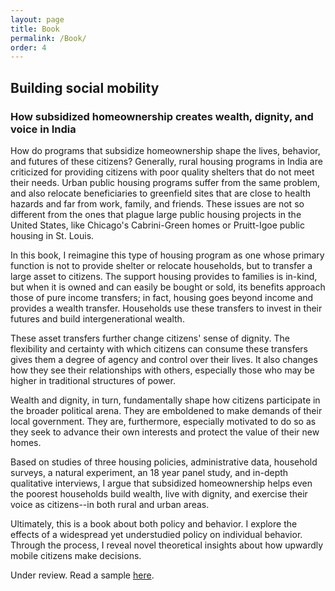 ```yaml
---
layout: page
title: Book
permalink: /Book/
order: 4
---
```


<!-- Google tag (gtag.js) -->
<script async src="https://www.googletagmanager.com/gtag/js?id=G-95H7WJPKDP"></script>
<script>
  window.dataLayer = window.dataLayer || [];
  function gtag(){dataLayer.push(arguments);}
  gtag('js', new Date());

  gtag('config', 'G-95H7WJPKDP');
</script>

## Building social mobility
### How subsidized homeownership creates wealth, dignity, and voice in India

 How do programs that subsidize homeownership shape the lives, behavior, and futures of these citizens? Generally, rural housing programs in India are criticized for providing citizens with poor quality shelters that do not meet their needs. Urban public housing programs suffer from the same problem, and also relocate beneficiaries to greenfield sites that are close to health hazards and far from work, family, and friends. These issues are not so different from the ones that plague large public housing projects in the United States, like Chicago's Cabrini-Green homes or Pruitt-Igoe public housing in St. Louis.
 
  In this book, I reimagine this type of housing program as one whose primary function is not to provide shelter or relocate households, but to transfer a large asset to citizens. The support housing provides to families is in-kind, but when it is owned and can easily be bought or sold, its benefits approach those of pure income transfers; in fact, housing goes beyond income and provides a wealth transfer. Households use these transfers to invest in their futures and build intergenerational wealth. 
	 
These asset transfers further change citizens' sense of dignity. The flexibility and certainty with which citizens can consume these transfers gives them a degree of agency and control over their lives. It also changes how they see their relationships with others, especially those who may be higher in traditional structures of power. 
	 
Wealth and dignity, in turn, fundamentally shape how citizens participate in the broader political arena. They are emboldened  to make demands of their local government. They are, furthermore,  especially motivated to do so as they seek to advance their own interests and protect the value of their new homes. 	

	
Based on studies of three housing policies, administrative data, household surveys, a natural experiment, an 18 year panel study,  and in-depth qualitative interviews,  I argue that subsidized homeownership helps even the poorest households build wealth, live with dignity, and exercise their voice as citizens--in both rural and urban areas.

Ultimately, this is a book about both policy and behavior. I explore the effects of a widespread yet understudied policy on individual behavior. Through the process, I reveal novel theoretical insights about how upwardly mobile citizens make decisions.   

Under review. Read a sample [here](writing_sample_kumar.pdf). 

